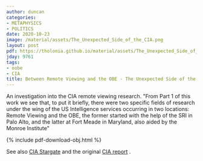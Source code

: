 ```yaml
---
author: duncan
categories:
- METAPHYSICS
- POLITICS
date: 2020-10-23
image: /material/assets/The_Unexpected_Side_of_the_CIA.png
layout: post
pdf: https://tholonia.github.io/material/assets/The_Unexpected_Side_of_the_CIA.pdf
jday: 9761
tags:
- oobe
- CIA
title: Between Remote Viewing and the OBE - The Unexpected Side of the CIA (Part 2)
---
```


An investigation into the CIA remote viewing research. "From Part 1 of this work we see that, to put it briefly, there were two specific fields of research under the wing of the US Intelligence services occurring in two locations: Remote Viewing and the OBE, the former started with the help of the SRI in Palo Alto, and the latter at Fort Meade in Maryland, also aided by the Monroe Institute"

<!--more-->

{% include pdf-download-obj.html %}

See also [CIA Stargate](/videos/CIA-stargate.html) and the original [CIA report](/material/material_CIA-page25.html) .
